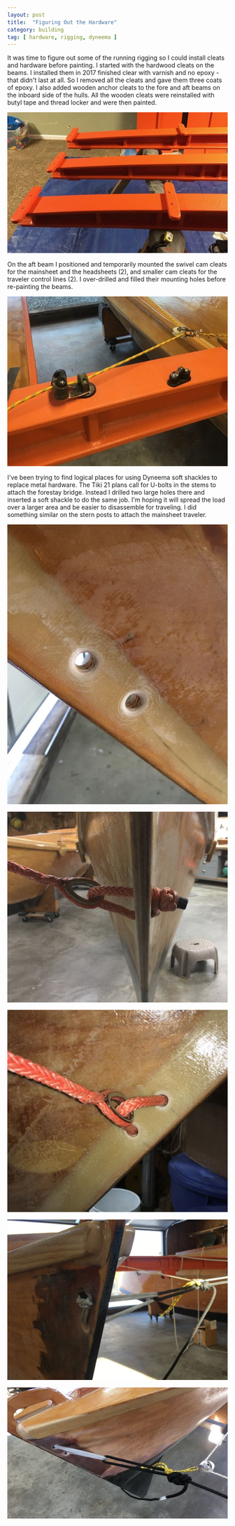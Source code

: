 ```yaml
---
layout: post
title:  "Figuring Out the Hardware"
category: building
tag: [ hardware, rigging, dyneema ]
---
```


It was time to figure out some of the running rigging so I could install cleats and hardware before painting. I started with the hardwood cleats on the beams. I installed them in 2017 finished clear with varnish and no epoxy - that didn't last at all. So I removed all the cleats and gave them three coats of epoxy. I also added wooden anchor cleats to the fore and aft beams on the inboard side of the hulls. All the wooden cleats were reinstalled with butyl tape and thread locker and were then painted.

![Wooden Cleats](/assets/images/hardware-wooden.jpg)

On the aft beam I positioned and temporarily mounted the swivel cam cleats for the mainsheet and the headsheets (2), and smaller cam cleats for the traveler control lines (2). I over-drilled and filled their mounting holes before re-painting the beams.

![Aft Beam Cleats](/assets/images/hardware-aft-beam.jpg)

I've been trying to find logical places for using Dyneema soft shackles to replace metal hardware. The Tiki 21 plans call for U-bolts in the stems to attach the forestay bridge. Instead I drilled two large holes there and inserted a soft shackle to do the same job. I'm hoping it will spread the load over a larger area and be easier to disassemble for traveling. I did something similar on the stern posts to attach the mainsheet traveler.

![Soft Shackle Holes](/assets/images/hardware-soft-shackle-holes.jpg)

![Bow Soft Shackle](/assets/images/hardware-soft-shackle-stem-1.jpg)

![Bow Soft Shackle](/assets/images/hardware-soft-shackle-stem-2.jpg)

![Aft Soft Shackle](/assets/images/hardware-soft-shackle-stern-1.jpg)

![Aft Soft Shackle](/assets/images/hardware-soft-shackle-stern-2.jpg)
